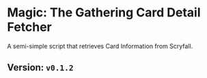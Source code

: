 # Magic: The Gathering Card Detail Fetcher
A semi-simple script that retrieves Card Information from Scryfall.

## Version: `v0.1.2`
